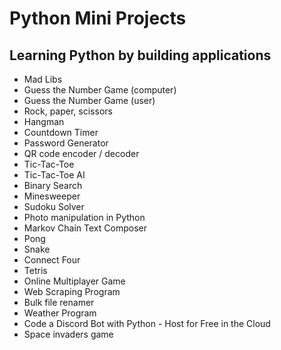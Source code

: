 # Python Mini Projects

## Learning Python by building applications

- Mad Libs
- Guess the Number Game (computer)
- Guess the Number Game (user)
- Rock, paper, scissors
- Hangman
- Countdown Timer
- Password Generator
- QR code encoder / decoder
- Tic-Tac-Toe
- Tic-Tac-Toe AI
- Binary Search
- Minesweeper
- Sudoku Solver
- Photo manipulation in Python
- Markov Chain Text Composer
- Pong
- Snake
- Connect Four
- Tetris
- Online Multiplayer Game
- Web Scraping Program
- Bulk file renamer
- Weather Program
- Code a Discord Bot with Python - Host for Free in the Cloud
- Space invaders game